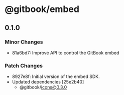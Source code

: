 # @gitbook/embed

## 0.1.0

### Minor Changes

- 81a6bd7: Improve API to control the GitBook embed

### Patch Changes

- 8927e8f: Initial version of the embed SDK.
- Updated dependencies [25e2b40]
  - @gitbook/icons@0.3.0
